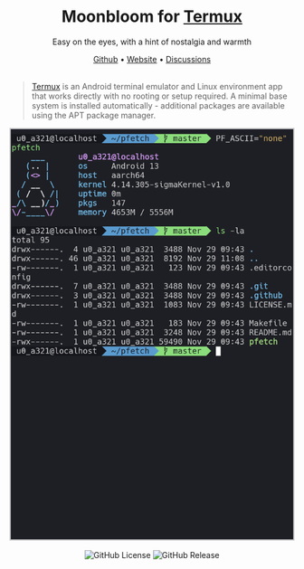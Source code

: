 <div align="center">
  <h1>Moonbloom for <a href="https://termux.dev/en/">Termux</a></h1>
  <p>Easy on the eyes, with a hint of nostalgia and warmth</p>
  <span><a href="#">Github</a> • <a href="#">Website</a> • <a href="#">Discussions</a></span>
</div>

<br/>

> [Termux](https://termux.dev/en/) is an Android terminal emulator and Linux environment app that works directly with no rooting or setup required. A minimal base system is installed automatically - additional packages are available using the APT package manager.

![Screen](./screenshot2.png)

<p align="center">
        <img alt="GitHub License" src="https://img.shields.io/github/license/moonbloom-theme/termux?style=flat-square&labelColor=%231e1f27&color=%23E8C87E">
        <img alt="GitHub Release" src="https://img.shields.io/github/v/release/moonbloom-theme/termux?include_prereleases&display_name=release&style=flat-square&labelColor=%231e1f27&color=%23E8C87E">

</p>
